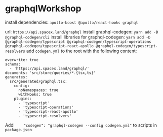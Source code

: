 # graphqlWorkshop
install dependencies: ```apollo-boost @apollo/react-hooks graphql```

url: ```https://api.spacex.land/graphql```
install graphql-codegen: ```yarn add -D @graphql-codegen/cli```
install libraries for graphql-codegen: ```yarn add -D @graphql-codegen/typescript @graphql-codegen/typescript-operations @graphql-codegen/typescript-react-apollo @graphql-codegen/typescript-resolvers```
add ```codegen.yml``` to the root with the following content:
```
overwrite: true
schema:
  - 'https://api.spacex.land/graphql/'
documents: 'src/store/queries/*.{tsx,ts}'
generates:
  src/generated/graphql.tsx:
    config:
      noNamespaces: true
      withHooks: true
    plugins:
      - 'typescript'
      - 'typescript-operations'
      - 'typescript-react-apollo'
      - 'typescript-resolvers'
```

Add ```    "codegen": "graphql-codegen --config codegen.yml"``` to scripts in ```package.json```
